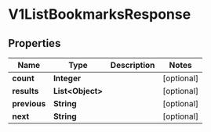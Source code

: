

# V1ListBookmarksResponse

## Properties

Name | Type | Description | Notes
------------ | ------------- | ------------- | -------------
**count** | **Integer** |  |  [optional]
**results** | **List&lt;Object&gt;** |  |  [optional]
**previous** | **String** |  |  [optional]
**next** | **String** |  |  [optional]



